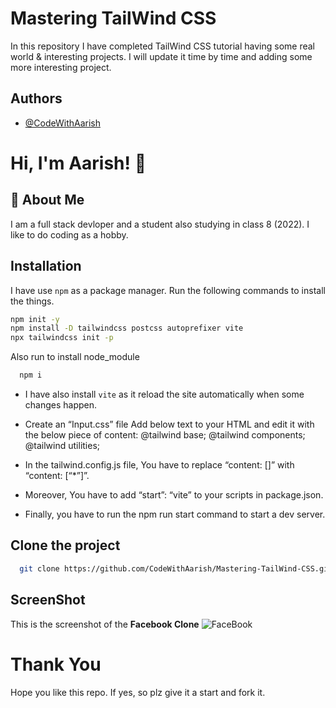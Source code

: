 # Mastering TailWind CSS
In this repository I have completed TailWind CSS tutorial having some real world & interesting projects. I will update it time by time and adding some more interesting project.
## Authors

- [@CodeWithAarish](https://www.github.com/codewithaarish)


# Hi, I'm Aarish! 👋

## 🚀 About Me
I am a full stack devloper and a student also studying in class 8 (2022). I like to do coding as a hobby.
## Installation

I have use ```npm``` as a package manager.
Run the following commands to install the things.

```bash
npm init -y
npm install -D tailwindcss postcss autoprefixer vite
npx tailwindcss init -p
```
Also run to install node_module
```bash
  npm i
```
* I have also install ```vite``` as it reload the site automatically when some changes happen.
* Create an “Input.css” file
Add below text to your HTML and edit it with the below piece of content:
@tailwind base;
@tailwind components;
@tailwind utilities; 

* In the tailwind.config.js file, You have to replace “content: []” with “content: [“*”]”.
* Moreover, You have to add “start”: “vite” to your scripts in package.json.
* Finally, you have to run the npm run start command to start a dev server.

## Clone the project

```bash
  git clone https://github.com/CodeWithAarish/Mastering-TailWind-CSS.git
```

## ScreenShot
This is the screenshot of the **Facebook Clone**
![FaceBook](https://user-images.githubusercontent.com/92175058/181161928-25122419-8763-4ae6-84f0-11ba88616f39.jpg)

# Thank You
Hope you like this repo. If yes, so plz give it a start and fork it. 
